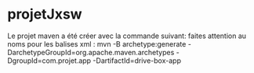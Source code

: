 # projetJxsw

Le projet maven a été créer avec la commande suivant: faites attention au noms pour les balises xml :
mvn -B archetype:generate -DarchetypeGroupId=org.apache.maven.archetypes -DgroupId=com.projet.app -DartifactId=drive-box-app
